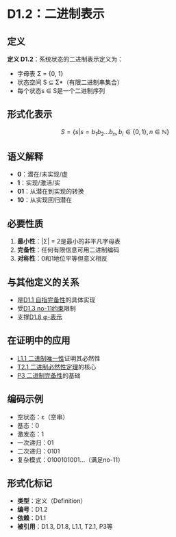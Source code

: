 # D1.2：二进制表示

## 定义

**定义 D1.2**：系统状态的二进制表示定义为：
- 字母表 Σ = {0, 1}
- 状态空间 S ⊆ Σ*（有限二进制串集合）
- 每个状态s ∈ S是一个二进制序列

## 形式化表示

$$
S = \{s | s = b_1b_2...b_n, b_i \in \{0,1\}, n \in \mathbb{N}\}
$$
## 语义解释

- **0**：潜在/未实现/虚
- **1**：实现/激活/实
- **01**：从潜在到实现的转换
- **10**：从实现回归潜在

## 必要性质

1. **最小性**：|Σ| = 2是最小的非平凡字母表
2. **完备性**：任何有限信息可用二进制编码
3. **对称性**：0和1地位平等但意义相反

## 与其他定义的关系

- 是[D1.1 自指完备性](D1-1-self-referential-completeness.md)的具体实现
- 受[D1.3 no-11约束](D1-3-no-11-constraint.md)限制
- 支撑[D1.8 φ-表示](D1-8-phi-representation.md)

## 在证明中的应用

- [L1.1 二进制唯一性](L1-1-binary-uniqueness.md)证明其必然性
- [T2.1 二进制必然性定理](T2-1-binary-necessity.md)的核心
- [P3 二进制完备性](P3-binary-completeness.md)的基础

## 编码示例

- 空状态：ε（空串）
- 基态：0
- 激发态：1
- 一次递归：01
- 二次递归：0101
- 复杂模式：0100101001...（满足no-11）

## 形式化标记

- **类型**：定义（Definition）
- **编号**：D1.2
- **依赖**：D1.1
- **被引用**：D1.3, D1.8, L1.1, T2.1, P3等